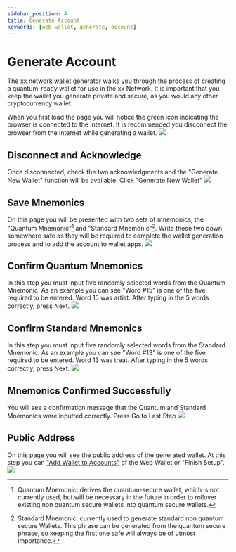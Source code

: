 ```yaml
---
sidebar_position: 4
title: Generate Account
keywords: [web wallet, generate, account]
---
```


# Generate Account

The xx network [wallet generator](https://wallet.xx.network/#/accounts/generate) walks you through the process of creating a quantum-ready wallet for use in the xx Network. It is important that you keep the wallet you generate private and secure, as you would any other cryptocurrency wallet.

When you first load the page you will notice the green icon indicating the browser is connected to the internet. It is recommended you disconnect the browser from the internet while generating a wallet.
![](https://docs-assets.sfo3.cdn.digitaloceanspaces.com/webwallet/ww-gen-online.png)

## Disconnect and Acknowledge

Once disconnected, check the two acknowledgments and the "Generate New Wallet" function will be available. Click "Generate New Wallet"
![](https://docs-assets.sfo3.cdn.digitaloceanspaces.com/webwallet/ww-gen-offline.png)

## Save Mnemonics

On this page you will be presented with two sets of mnemonics, the "Quantum Mnemonic"[^1] and "Standard Mnemonic"[^2]. Write these two down somewhere safe as they will be required to complete the wallet generation process and to add the account to wallet apps.
![](https://docs-assets.sfo3.cdn.digitaloceanspaces.com/webwallet/ww-gen-mnemonics.png)

## Confirm Quantum Mnemonics

In this step you must input five randomly selected words from the Quantum Mnemonic. As an example you can see "Word #15" is one of the five required to be entered. Word 15 was artist. After typing in the 5 words correctly, press Next.
![](https://docs-assets.sfo3.cdn.digitaloceanspaces.com/webwallet/ww-gen-ver-quant.png)

## Confirm Standard Mnemonics

In this step you must input five randomly selected words from the Standard Mnemonic. As an example you can see "Word #13" is one of the five required to be entered. Word 13 was treat. After typing in the 5 words correctly, press Next.
![](https://docs-assets.sfo3.cdn.digitaloceanspaces.com/webwallet/ww-gen-ver-stan.png)

## Mnemonics Confirmed Successfully

You will see a confirmation message that the Quantum and Standard Mnemonics were inputted correctly. Press Go to Last Step
![](https://docs-assets.sfo3.cdn.digitaloceanspaces.com/webwallet/ww-gen-mnemonics-confirmed.png)

## Public Address

On this page you will see the public address of the generated wallet. At this step you can ["Add Wallet to Accounts"](./addAccount.md) of the Web Wallet or "Finish Setup".
![](https://docs-assets.sfo3.cdn.digitaloceanspaces.com/webwallet/ww-gen-finished.png)

[^1]: Quantum Mnemonic: derives the quantum-secure wallet, which is not currently used, but will be necessary in the future in order to rollover existing non quantum secure wallets into quantum secure wallets.

[^2]: Standard Mnemonic: currently used to generate standard non quantum secure Wallets. This phrase can be generated from the quantum secure phrase, so keeping the first one safe will always be of utmost importance.